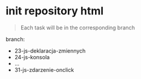 # init repository html

> Each task will be in the corresponding branch

branch:

- 23-js-deklaracja-zmiennych
- 24-js-konsola
- ...
- 31-js-zdarzenie-onclick
